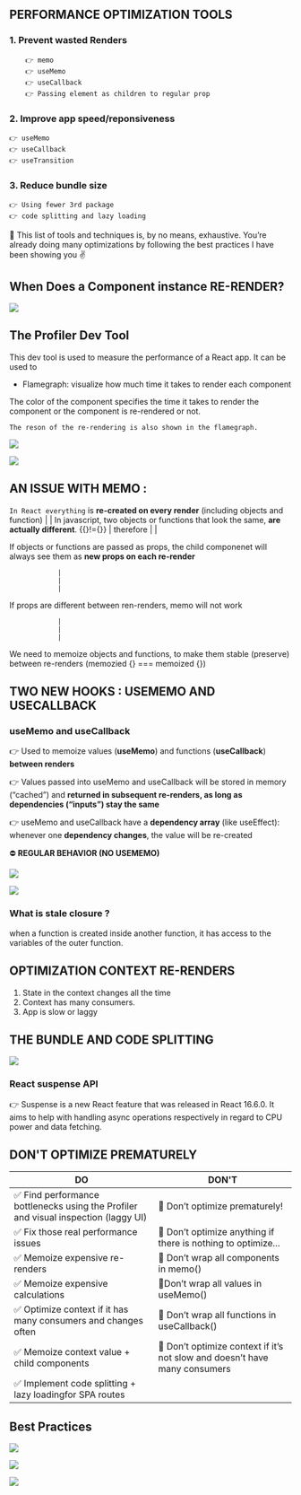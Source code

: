 ## PERFORMANCE OPTIMIZATION TOOLS 

### 1. Prevent wasted Renders 

        👉 memo
        👉 useMemo
        👉 useCallback
        👉 Passing element as children to regular prop

### 2. Improve app speed/reponsiveness

    👉 useMemo
    👉 useCallback
    👉 useTransition


### 3. Reduce bundle size

    👉 Using fewer 3rd package 
    👉 code splitting and lazy loading 


👋 This list of tools and techniques is, by no means, exhaustive. You’re already doing 
many optimizations by following the best practices I have been showing you ✌

## When Does a Component instance RE-RENDER? 

![](./WasteRender.png)


## The Profiler Dev Tool

This dev tool is used to measure the performance of a React app. It can be used to

- Flamegraph: visualize how much time it takes to render each component

The color of the component specifies the time it takes to render the component or the component is re-rendered or not.

`The reson of the re-rendering is also shown in the flamegraph.`


![](./memo01.png)

![](./memo02.png)


## AN ISSUE WITH MEMO : 

`In React everything` is **re-created on every render** (including objects and function)
                |
                |
In javascript, two objects or functions that look the same, **are actually different**. {{}!={}}
                |
  therefore     |
                |

If objects or functions are passed as props, the child componenet will always see them as **new props on each re-render**

                |
                |
                |
If props are different between ren-renders, memo will not work 

                |
                |
                |

We need to memoize objects and functions, to make them stable (preserve) between re-renders
(memozied {} === memoized {})



## TWO NEW HOOKS : USEMEMO AND USECALLBACK

### useMemo and useCallback

👉 Used to memoize values (**useMemo**) and 
functions (**useCallback**) **between renders**

👉 Values passed into useMemo and useCallback
will be stored in memory (“cached”) and 
**returned in subsequent re-renders, as long as dependencies (“inputs”) stay the same**

👉 useMemo and useCallback have a 
**dependency array** (like useEffect): whenever one **dependency changes**, the value will be re-created
              

 ⛔ **REGULAR BEHAVIOR (NO USEMEMO)**

![](./memo03.png)

![](./memo04.png)


### What is stale closure ? 

when a function is created inside another function, it has access to the variables of the outer function.


## OPTIMIZATION CONTEXT RE-RENDERS

1. State in the context changes all the time
2. Context has many consumers.
3. App is slow or laggy



## THE BUNDLE AND CODE SPLITTING 

![](./bundle.png)


### React suspense API

👉 Suspense is a new React feature that was released in React 16.6.0. It aims to help with handling async operations respectively in regard to CPU power and data fetching.

## DON'T OPTIMIZE PREMATURELY


|DO|DON'T|
|---|---|
✅ Find performance bottlenecks using the Profiler and visual inspection (laggy UI)|🚫 Don’t optimize prematurely!|
✅ Fix those real performance issues|🚫 Don’t optimize anything if there is nothing to optimize...|
✅ Memoize expensive re-renders|🚫 Don’t wrap all components in memo()|
✅ Memoize expensive calculations|🚫Don’t wrap all values in useMemo()|
✅ Optimize context if it has many consumers and changes often|🚫 Don’t wrap all functions in useCallback()|
✅ Memoize context value + child components|🚫 Don’t optimize context if it’s not slow and doesn’t have many consumers|
✅ Implement code splitting + lazy loadingfor SPA routes|

## Best Practices

![](./USE01.png)

![](./USE02.png)

![](./USE03.png)
